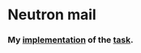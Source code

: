 # Neutron mail
### My [implementation](https://ra44o.github.io/neutron-mail/) of the [task](https://github.com/rolling-scopes-school/tasks/blob/2018-Q3/tasks/markup-d2-NeutronMail-en.md).
